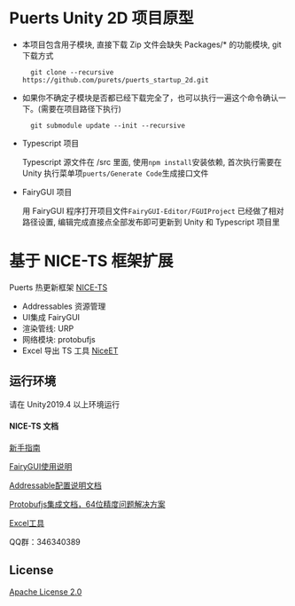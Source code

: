 # Puerts Unity 2D 项目原型

- 本项目包含用子模块, 直接下载 Zip 文件会缺失 Packages/* 的功能模块, git 下载方式

        git clone --recursive https://github.com/purets/puerts_startup_2d.git
    
- 如果你不确定子模块是否都已经下载完全了，也可以执行一遍这个命令确认一下。(需要在项目路径下执行)

        git submodule update --init --recursive
    
- Typescript 项目

  Typescript 源文件在 /src 里面, 使用`npm install`安装依赖, 首次执行需要在 Unity 执行菜单项`puerts/Generate Code`生成接口文件

- FairyGUI 项目 

  用 FairyGUI 程序打开项目文件`FairyGUI-Editor/FGUIProject` 已经做了相对路径设置, 编辑完成直接点全部发布即可更新到 Unity 和 Typescript 项目里

    
# 基于 NICE-TS 框架扩展

Puerts 热更新框架 [NICE-TS](https://github.com/Justin-sky/Nice-TS)

* Addressables 资源管理
* UI集成 FairyGUI
* 渲染管线: URP
* 网络模块: protobufjs
* Excel 导出 TS 工具 [NiceET](https://github.com/Justin-sky/Nice-ET/tree/master/Tools/ExcelExporter)


## 运行环境

请在 Unity2019.4 以上环境运行


#### NICE-TS 文档

[新手指南](https://zhuanlan.zhihu.com/p/206578729)

[FairyGUI使用说明](https://zhuanlan.zhihu.com/p/213926253)

[Addressable配置说明文档](https://zhuanlan.zhihu.com/p/184846532)

[Protobufjs集成文档，64位精度问题解决方案](https://zhuanlan.zhihu.com/p/205342984)

[Excel工具](https://zhuanlan.zhihu.com/p/216183764)

QQ群：346340389



## License

[Apache License 2.0](LICENSE)
